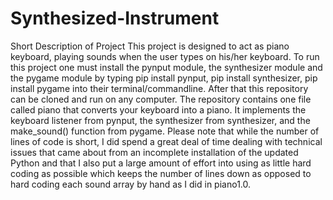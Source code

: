 # Synthesized-Instrument
Short Description of Project
This project is designed to act as piano keyboard, playing sounds when the user types on his/her keyboard.
To run this project one must install the pynput module, the synthesizer module and the pygame module by typing pip install pynput, pip install synthesizer, pip install pygame into their terminal/commandline.
After that this repository can be cloned and run on any computer.
The repository contains one file called piano that converts your keyboard into a piano.
It implements the keyboard listener from pynput, the synthesizer from synthesizer, and the make_sound() function from pygame.
Please note that while the number of lines of code is short, I did spend a great deal of time dealing with technical issues that came about from an incomplete installation of the updated Python and that I also put a large amount of effort into using as little hard coding as possible which keeps the number of lines down as opposed to hard coding each sound array by hand as I did in piano1.0.
